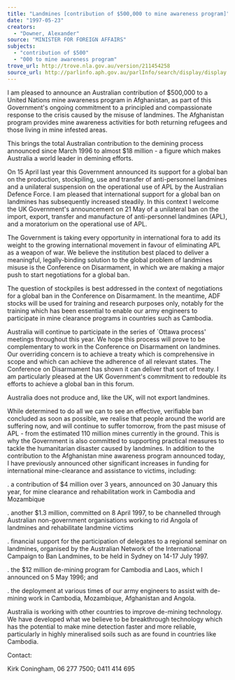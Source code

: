 ```yaml
---
title: "Landmines [contribution of $500,000 to mine awareness program]"
date: "1997-05-23"
creators:
  - "Downer, Alexander"
source: "MINISTER FOR FOREIGN AFFAIRS"
subjects:
  - "contribution of $500"
  - "000 to mine awareness program"
trove_url: http://trove.nla.gov.au/version/211454258
source_url: http://parlinfo.aph.gov.au/parlInfo/search/display/display.w3p;query=Id%3A%22media/pressrel/Y2E30%22
---
```




I am pleased to announce an Australian contribution of $500,000 to a United
Nations mine awareness program in Afghanistan, as part of this Government's
ongoing commitment to a principled and compassionate response to the crisis
caused by the misuse of landmines. The Afghanistan program provides mine
awareness activities for both returning refugees and those living in mine
infested areas.

 This brings the total Australian contribution
to the demining process announced since March 1996 to almost $18 million - a
figure which makes Australia a world leader in demining efforts.

 On 15 April last year this Government announced its support for a
global ban on the production, stockpiling, use and transfer of
anti-personnel landmines and a unilateral suspension on the operational use
of APL by the Australian Defence Force. I am pleased that international
support for a global ban on landmines has subsequently increased steadily.
In this context I welcome the UK Government's announcement on 21 May of a
unilateral ban on the import, export, transfer and manufacture of
anti-personnel landmines (APL), and a moratorium on the operational use of
APL.

 The Government is taking every opportunity in
international fora to add its weight to the growing international movement
in favour of eliminating APL as a weapon of war. We believe the institution
best placed to deliver a meaningful, legally-binding solution to the global
problem of landmines misuse is the Conference on Disarmament, in which we
are making a major push to start negotiations for a global ban.

The question of stockpiles is best addressed in the context of negotiations
for a global ban in the Conference on Disarmament. In the meantime, ADF
stocks will be used for training and research purposes only, notably for the
training which has been essential to enable our army engineers to
participate in mine clearance programs in countries such as Cambodia.

 Australia will continue to participate in the series of `Ottawa
process' meetings throughout this year. We hope this process will prove to
be complementary to work in the Conference on Disarmament on landmines. Our
overriding concern is to achieve a treaty which is comprehensive in scope
and which can achieve the adherence of all relevant states. The Conference
on Disarmament has shown it can deliver that sort of treaty. I am
particularly pleased at the UK Government's commitment to redouble its
efforts to achieve a global ban in this forum.

 Australia does
not produce and, like the UK, will not export landmines.

 While
determined to do all we can to see an effective, verifiable ban concluded as
soon as possible, we realise that people around the world are suffering now,
and will continue to suffer tomorrow, from the past misuse of APL - from the
estimated 110 million mines currently in the ground. This is why the
Government is also committed to supporting practical measures to tackle the
humanitarian disaster caused by landmines. In addition to the contribution
to the Afghanistan mine awareness program announced today, I have previously
announced other significant increases in funding for international
mine-clearance and assistance to victims, including:

 .
a
contribution of $4 million over 3 years, announced on 30 January this year,
for mine clearance and rehabilitation work in Cambodia and Mozambique

 .
another $1.3 million, committed on 8 April 1997, to be channelled
through Australian non-government organisations working to rid Angola of
landmines and rehabilitate landmine victims

 .
financial
support for the participation of delegates to a regional seminar on
landmines, organised by the Australian Network of the International Campaign
to Ban Landmines, to be held in Sydney on 14-17 July 1997.

.
the $12 million de-mining program for Cambodia and Laos, which I
announced on 5 May 1996; and

 .
the deployment at various
times of our army engineers to assist with de-mining work in Cambodia,
Mozambique, Afghanistan and Angola.

 Australia is working with
other countries to improve de-mining technology. We have developed what we
believe to be breakthrough technology which has the potential to make mine
detection faster and more reliable, particularly in highly mineralised soils
such as are found in countries like Cambodia.

 Contact: 

Kirk Coningham, 06 277 7500; 0411 414 695 

